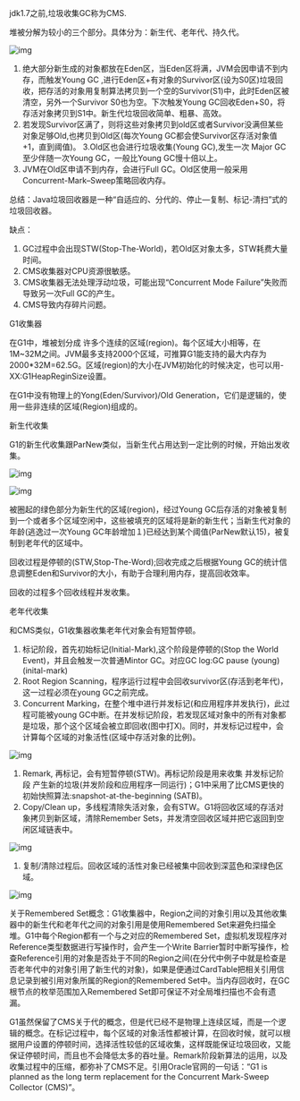 jdk1.7之前,垃圾收集GC称为CMS. 

堆被分解为较小的三个部分。具体分为：新生代、老年代、持久代。

![img](/80fb87c0e368.png)

1. 绝大部分新生成的对象都放在Eden区，当Eden区将满，JVM会因申请不到内存，而触发Young GC ,进行Eden区+有对象的Survivor区(设为S0区)垃圾回收，把存活的对象用复制算法拷贝到一个空的Survivor(S1)中，此时Eden区被清空，另外一个Survivor S0也为空。下次触发Young GC回收Eden+S0，将存活对象拷贝到S1中。新生代垃圾回收简单、粗暴、高效。
2. 若发现Survivor区满了，则将这些对象拷贝到old区或者Survivor没满但某些对象足够Old,也拷贝到Old区(每次Young GC都会使Survivor区存活对象值+1，直到阈值)。 3.Old区也会进行垃圾收集(Young GC),发生一次 Major GC 至少伴随一次Young GC，一般比Young GC慢十倍以上。
3. JVM在Old区申请不到内存，会进行Full GC。Old区使用一般采用Concurrent-Mark–Sweep策略回收内存。

总结：Java垃圾回收器是一种“自适应的、分代的、停止—复制、标记-清扫”式的垃圾回收器。

缺点：

1. GC过程中会出现STW(Stop-The-World)，若Old区对象太多，STW耗费大量时间。
2. CMS收集器对CPU资源很敏感。
3. CMS收集器无法处理浮动垃圾，可能出现“Concurrent Mode Failure”失败而导致另一次Full GC的产生。
4. CMS导致内存碎片问题。



G1收集器

在G1中，堆被划分成 许多个连续的区域(region)。每个区域大小相等，在1M~32M之间。JVM最多支持2000个区域，可推算G1能支持的最大内存为2000*32M=62.5G。区域(region)的大小在JVM初始化的时候决定，也可以用-XX:G1HeapReginSize设置。

在G1中没有物理上的Yong(Eden/Survivor)/Old Generation，它们是逻辑的，使用一些非连续的区域(Region)组成的。

新生代收集

G1的新生代收集跟ParNew类似，当新生代占用达到一定比例的时候，开始出发收集。

![img](/2a60a46f0360.png)

![img](/f5c3e3a771e9.png)

被圈起的绿色部分为新生代的区域(region)，经过Young GC后存活的对象被复制到一个或者多个区域空闲中，这些被填充的区域将是新的新生代；当新生代对象的年龄(逃逸过一次Young GC年龄增加１)已经达到某个阈值(ParNew默认15)，被复制到老年代的区域中。

回收过程是停顿的(STW,Stop-The-Word);回收完成之后根据Young GC的统计信息调整Eden和Survivor的大小，有助于合理利用内存，提高回收效率。

回收的过程多个回收线程并发收集。

老年代收集

和CMS类似，G1收集器收集老年代对象会有短暂停顿。

1. 标记阶段，首先初始标记(Initial-Mark),这个阶段是停顿的(Stop the World Event)，并且会触发一次普通Mintor GC。对应GC log:GC pause (young) (inital-mark)
2. Root Region Scanning，程序运行过程中会回收survivor区(存活到老年代)，这一过程必须在young GC之前完成。
3. Concurrent Marking，在整个堆中进行并发标记(和应用程序并发执行)，此过程可能被young GC中断。在并发标记阶段，若发现区域对象中的所有对象都是垃圾，那个这个区域会被立即回收(图中打X)。同时，并发标记过程中，会计算每个区域的对象活性(区域中存活对象的比例)。

![img](/b278aa6f7d5.jpeg)

1. Remark, 再标记，会有短暂停顿(STW)。再标记阶段是用来收集 并发标记阶段 产生新的垃圾(并发阶段和应用程序一同运行)；G1中采用了比CMS更快的初始快照算法:snapshot-at-the-beginning (SATB)。
2. Copy/Clean up，多线程清除失活对象，会有STW。G1将回收区域的存活对象拷贝到新区域，清除Remember Sets，并发清空回收区域并把它返回到空闲区域链表中。

![img](/d1289e25802.jpeg)

1. 复制/清除过程后。回收区域的活性对象已经被集中回收到深蓝色和深绿色区域。

![img](/f63b2b6239f.jpeg)

关于Remembered Set概念：G1收集器中，Region之间的对象引用以及其他收集器中的新生代和老年代之间的对象引用是使用Remembered Set来避免扫描全堆。G1中每个Region都有一个与之对应的Remembered Set，虚拟机发现程序对Reference类型数据进行写操作时，会产生一个Write Barrier暂时中断写操作，检查Reference引用的对象是否处于不同的Region之间(在分代中例子中就是检查是否老年代中的对象引用了新生代的对象)，如果是便通过CardTable把相关引用信息记录到被引用对象所属的Region的Remembered Set中。当内存回收时，在GC根节点的枚举范围加入Remembered Set即可保证不对全局堆扫描也不会有遗漏。

G1虽然保留了CMS关于代的概念，但是代已经不是物理上连续区域，而是一个逻辑的概念。在标记过程中，每个区域的对象活性都被计算，在回收时候，就可以根据用户设置的停顿时间，选择活性较低的区域收集，这样既能保证垃圾回收，又能保证停顿时间，而且也不会降低太多的吞吐量。Remark阶段新算法的运用，以及收集过程中的压缩，都弥补了CMS不足。引用Oracle官网的一句话：“G1 is planned as the long term replacement for the Concurrent Mark-Sweep Collector (CMS)”。